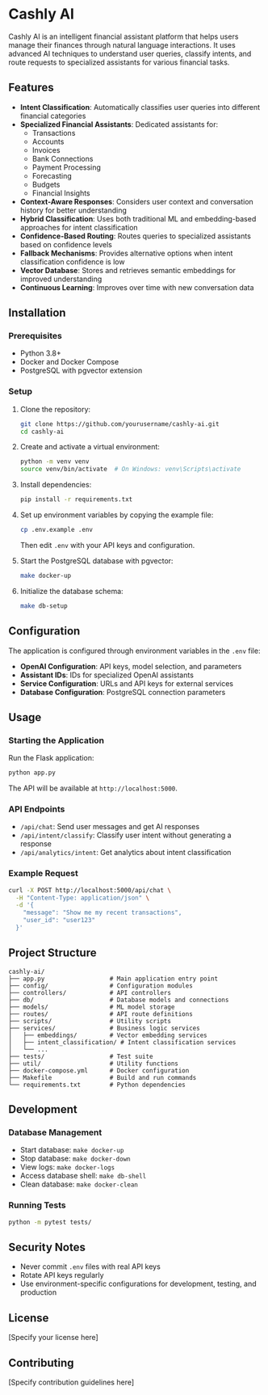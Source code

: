 # Cashly AI

Cashly AI is an intelligent financial assistant platform that helps users manage their finances through natural language interactions. It uses advanced AI techniques to understand user queries, classify intents, and route requests to specialized assistants for various financial tasks.

## Features

- **Intent Classification**: Automatically classifies user queries into different financial categories
- **Specialized Financial Assistants**: Dedicated assistants for:
  - Transactions
  - Accounts
  - Invoices
  - Bank Connections
  - Payment Processing
  - Forecasting
  - Budgets
  - Financial Insights
- **Context-Aware Responses**: Considers user context and conversation history for better understanding
- **Hybrid Classification**: Uses both traditional ML and embedding-based approaches for intent classification
- **Confidence-Based Routing**: Routes queries to specialized assistants based on confidence levels
- **Fallback Mechanisms**: Provides alternative options when intent classification confidence is low
- **Vector Database**: Stores and retrieves semantic embeddings for improved understanding
- **Continuous Learning**: Improves over time with new conversation data

## Installation

### Prerequisites

- Python 3.8+
- Docker and Docker Compose
- PostgreSQL with pgvector extension

### Setup

1. Clone the repository:
   ```bash
   git clone https://github.com/yourusername/cashly-ai.git
   cd cashly-ai
   ```

2. Create and activate a virtual environment:
   ```bash
   python -m venv venv
   source venv/bin/activate  # On Windows: venv\Scripts\activate
   ```

3. Install dependencies:
   ```bash
   pip install -r requirements.txt
   ```

4. Set up environment variables by copying the example file:
   ```bash
   cp .env.example .env
   ```
   Then edit `.env` with your API keys and configuration.

5. Start the PostgreSQL database with pgvector:
   ```bash
   make docker-up
   ```

6. Initialize the database schema:
   ```bash
   make db-setup
   ```

## Configuration

The application is configured through environment variables in the `.env` file:

- **OpenAI Configuration**: API keys, model selection, and parameters
- **Assistant IDs**: IDs for specialized OpenAI assistants
- **Service Configuration**: URLs and API keys for external services
- **Database Configuration**: PostgreSQL connection parameters

## Usage

### Starting the Application

Run the Flask application:
```bash
python app.py
```

The API will be available at `http://localhost:5000`.

### API Endpoints

- `/api/chat`: Send user messages and get AI responses
- `/api/intent/classify`: Classify user intent without generating a response
- `/api/analytics/intent`: Get analytics about intent classification

### Example Request

```bash
curl -X POST http://localhost:5000/api/chat \
  -H "Content-Type: application/json" \
  -d '{
    "message": "Show me my recent transactions",
    "user_id": "user123"
  }'
```

## Project Structure

```
cashly-ai/
├── app.py                  # Main application entry point
├── config/                 # Configuration modules
├── controllers/            # API controllers
├── db/                     # Database models and connections
├── models/                 # ML model storage
├── routes/                 # API route definitions
├── scripts/                # Utility scripts
├── services/               # Business logic services
│   ├── embeddings/         # Vector embedding services
│   ├── intent_classification/ # Intent classification services
│   └── ...
├── tests/                  # Test suite
├── util/                   # Utility functions
├── docker-compose.yml      # Docker configuration
├── Makefile                # Build and run commands
└── requirements.txt        # Python dependencies
```

## Development

### Database Management

- Start database: `make docker-up`
- Stop database: `make docker-down`
- View logs: `make docker-logs`
- Access database shell: `make db-shell`
- Clean database: `make docker-clean`

### Running Tests

```bash
python -m pytest tests/
```

## Security Notes

- Never commit `.env` files with real API keys
- Rotate API keys regularly
- Use environment-specific configurations for development, testing, and production

## License

[Specify your license here]

## Contributing

[Specify contribution guidelines here]